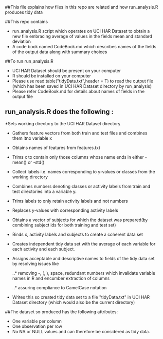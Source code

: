 ##This file explains how files in this repo are related and how run_analysis.R produces tidy data

##This repo contains 
* run_analysis.R script which operates on UCI HAR Dataset to obtain a new file embracing average of values 
in the fields mean and standard deviation
* A code book named CodeBook.md which describes names of the fields of the output data along with summary choices



##To run run_analysis.R
* UCI HAR Dataset should be present on your computer 
* R should be installed on your computer
* Please use read.table("tidyData.txt",header = T) to read the output file 
   (which has been  saved in UCI HAR Dataset directory by run_analysis)
* Please refer CodeBook.md for details about names of fields in the output file

## run_analysis.R  does the following :
*Sets working directory to the UCI HAR Dataset directory



* Gathers feature vectors from both train and test files and combines them itno variable x


* Obtains names of features from features.txt


* Trims x to contain only those columns whose name
ends in either -mean() or -std()



* Collect labels i.e. names corresponding to y-values or classes from the working directory


* Combines numbers denoting classes or activity labels  from train and test directories into a variable y.


* Trims labels to only retain activity labels and not numbers

* Replaces y-values with corresponding activity labels

* Obtains a vector of subjects for which the dataset was prepared(by combining subject ids for
 both training and test set)


* Binds x, activity labels and subjects to create a coherent data set



* Creates independent tidy data set with the average of each
 variable for each activity and each subject.

* Assigns acceptable and descriptive names to fields of the tidy data set by resolving issues like
	
	..* removing -, (, ), space, redundant numbers which  invalidate variable  names in R and encumber extraction of columns

	..* assuring compliance to CamelCase notation

* Writes this so created tidy data set to a file "tidyData.txt" in UCI HAR Dataset directory
 (which would also be the current directory)

##The dataset so produced has the following attributes:
* One variable per column
* One observation per row
* No NA or NULL values
and can therefore be considered as tidy data.
